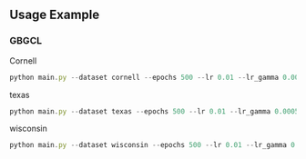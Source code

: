 
## Usage Example
### GBGCL

Cornell
```javascript 
python main.py --dataset cornell --epochs 500 --lr 0.01 --lr_gamma 0.0005 --weight_decay 0.0005 --hidden_size 512 --output_size 512 --dropout 0.4 --task node_classification --str_aug GB --L 2 --alpha 0.9
```
texas 
```javascript 
python main.py --dataset texas --epochs 500 --lr 0.01 --lr_gamma 0.0005 --weight_decay 0.0005 --hidden_size 512 --output_size 512 --dropout 0.4 --task node_classification --str_aug GB --L 2 --alpha 0.9
```
wisconsin
```javascript 
python main.py --dataset wisconsin --epochs 500 --lr 0.01 --lr_gamma 0.0005 --weight_decay 0.0005 --hidden_size 512 --output_size 512 --dropout 0.4 --task node_classification --str_aug GB --L 2 --alpha 0.9
```
